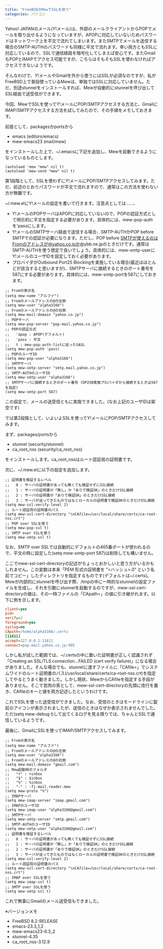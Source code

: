 ```yaml
---
title: "FreeBSDのMewでSSLを使う"
categories: パソコン
---
```


Yahoo! JAPANのメール(Y!メール)は、外部のメールクライアントからPOPでメールを取り出せるようになっていますが、APOPに対応していないためパスワードはネットワーク上を平文で流れてしまいます。またSMTPでメールを送信する場合のSMTP-AUTHのパスワードも同様に平文で流れます。幸い両方ともSSLに対応しているので、SSLで通信経路を暗号化してしまえば安心です。またGmailもPOPとIMAPでアクセス可能ですが、こちらはそもそもSSLを使わなければアクセスできないようです。

そんなわけで、Y!メールやGmailを外から使うにはSSLが必須なのですが、私がFreeBSD上で普段使っているMewは、単独ではSSLに対応していません。ただ、別途stunnelをインストールすれば、Mewが自動的にstunnelを呼び出してSSL経由で送受信ができます。

今回、MewでSSLを使ってY!メールにPOP/SMTPアクセスする方法と、GmailにIMAP/SMTPアクセスする方法を試してみたので、その手順をメモしておきます。

前提として、packagesかportsから

- emacs (editors/emacs)
- mew-emacs23 (mail/mew)

をインストールした上で、~/.emacsに下記を追加し、Mewを起動できるようになっているものとします。

```common_lisp
(autoload 'mew "mew" nil t)
(autoload 'mew-send "mew" nil t)
```

第1段階として、SSLを使わずにY!メールにPOP/SMTPアクセスしてみます。ただ、前述のとおりパスワードが平文で流れますので、通常はこの方法を使わない方が無難です。

~/.mew.elにY!メールの設定を書いて行きます。注意点としては……、

- Y!メールのPOPサーバはAPOPに対応していないので、POPの認証方式として明示的に平文を指定する必要があります。具体的には、mew-pop-authを'passにします。
- Y!メールのSMTPサーバ経由で送信する場合、SMTP-AUTHかPOP before SMTPでの認証が必要になります。ただし、POP before SMTPが使えるのはFromのアドレスが@yahoo.co.jpか@ybb.ne.jpのときだけです。通常はSMTP-AUTHを使う想定で良いでしょう。具体的には、mew-smtp-userにY!メールのユーザIDを設定しておく必要があります。
- プロバイダがOutbound Port25 Blockingを実施している場合(最近はほとんどが該当すると思いますが)、SMTPサーバに接続するときのポート番号を587にする必要があります。具体的には、mew-smtp-portを587にしておきます。

```common_lisp
;; Fromの表示名
(setq mew-name "アルファ")
;; Fromのメールアドレスの@の左側
(setq mew-user "alpha3166")
;; Fromのメールアドレスの@の右側
(setq mew-mail-domain "yahoo.co.jp")
;; POPサーバ
(setq mew-pop-server "pop.mail.yahoo.co.jp")
;; POPの認証方式
;;   'apop : APOP(デフォルト)
;;   'pass : 平文
;;   t : mew-pop-auth-listに従ったSASL
(setq mew-pop-auth 'pass)
;; POPのユーザID
(setq mew-pop-user "alpha3166")
;; SMTPサーバ
(setq mew-smtp-server "smtp.mail.yahoo.co.jp")
;; SMTP-AUTHのユーザID
(setq mew-smtp-user "alpha3166")
;; SMTPサーバに接続するときのポート番号 (OP25B実施プロバイダから接続するときは587を指定)
(setq mew-smtp-port 587)
```

この設定で、メールの送受信ともに実施できました。(なお上記のユーザIDは架空です)

では第2段階として、いよいよSSLを使ってY!メールにPOP/SMTPアクセスしてみます。

まず、packages/portsから

- stunnel (security/stunnel)
- ca_root_nss (security/ca_root_nss)

をインストールします。ca_root_nssはルート認証局の証明書です。

次に、~/.mew.elに以下の設定を追加します。

```common_lisp
;; 証明書を検証するレベル
;;   0 : サーバの証明書があっても無くても検証せずにSSL接続
;;   1 : サーバの証明書が「無し」か「ありで検証OK」のときだけSSL接続
;;   2 : サーバの証明書が「ありで検証OK」のときだけSSL接続
;;   3 : サーバが送ってきたものではなくローカルの証明書で検証OKのときだけSSL接続
(setq mew-ssl-verify-level 2)
;; ルート認証局の証明書のパス
(setq mew-ssl-cert-directory "\nCAfile=/usr/local/share/certs/ca-root-nss.crt")
;; POP over SSLを使う
(setq mew-pop-ssl t)
;; SMTP over SSLを使う
(setq mew-smtp-ssl t)
```

なお、SMTP over SSLでは自動的にデフォルトの465番ポートが使われるので、平文の時に設定した(setq mew-smtp-port 587)は削除しても構いません。

ここでmew-ssl-cert-directoryの記述がちょっとおかしいと思う方がいるかもしれません。この変数は本来「PEM 形式の証明書を "<ハッシュ>.0" という名前でコピー」したディレクトリを指定するものです(デフォルトは~/.certs)。Mewが内部的にstunnelを呼び出す際、/tmpの中に一時的なstunnelの設定ファイルを生成し、それを引数にstunnelを起動するのですが、mew-ssl-cert-directoryの値は、その一時ファイルの「CApath=」の値に引き継がれます。以下に例を示します。

```ini
client=yes
pid=
verify=2
foreground=yes
syslog=no
CApath=/home/alpha3166/.certs
[11611]
accept=127.0.0.1:11611
connect=pop.mail.yahoo.co.jp:995
```

しかし私が試した範囲では、~/.certsの中に置いた証明書が正しく認識されず「Creating an SSL/TLS connection...FAILED (cert verify failure)」になる場合がありました。そんな場合でも、stunnelに渡すファイルに「CAfile=」でシステムワイドのルート証明書のパス(/usr/local/share/certs/ca-root-nss.crt)を指定してやるとうまく動きました。しかし現状、MewからCAfileを指定する手段がありません。そこで苦肉の索として、mew-ssl-cert-directoryの先頭に改行を置き、CAfileのキーと値を両方記述したというわけです。

これでSSLを使った送受信ができました。なお、受信のときはモードラインに錠前のアイコンが表示されましたが、送信のときはなぜか表示されませんでした。ただ(setq mew-debug t)して出てくるログを見る限りでは、ちゃんとSSLで通信しているようです。

最後に、GmailにSSLを使ってIMAP/SMTPアクセスしてみます。

```common_lisp
;; Fromの表示名
(setq mew-name "アルファ")
;; Fromのメールアドレスの@の左側
(setq mew-user "alpha3166")
;; Fromのメールアドレスの@の右側
(setq mew-mail-domain "gmail.com")
;; Mew起動時のフォルダ
;;   "+" : +inbox
;;   "$" : $inbox
;;   "%" : %inbox
;;   "-" : -fj.mail.reader.mew
(setq mew-proto "%")
;; IMAPサーバ
(setq mew-imap-server "imap.gmail.com")
;; IMAPのユーザID
(setq mew-imap-user "alpha3166@gmail.com")
;; SMTPサーバ
(setq mew-smtp-server "smtp.gmail.com")
;; SMTP-AUTHのユーザID
(setq mew-smtp-user "alpha3166@gmail.com")
;; 証明書を検証するレベル
;;   0 : サーバの証明書があっても無くても検証せずにSSL接続
;;   1 : サーバの証明書が「無し」か「ありで検証OK」のときだけSSL接続
;;   2 : サーバの証明書が「ありで検証OK」のときだけSSL接続
;;   3 : サーバが送ってきたものではなくローカルの証明書で検証OKのときだけSSL接続
(setq mew-ssl-verify-level 2)
;; ルート認証局の証明書のパス
(setq mew-ssl-cert-directory "\nCAfile=/usr/local/share/certs/ca-root-nss.crt")
;; IMAP over SSLを使う
(setq mew-imap-ssl t)
;; SMTP over SSLを使う
(setq mew-smtp-ssl t)
```

これで無事にGmailのメール送受信もできました。

※バージョンメモ

- FreeBSD 8.2-RELEASE
- emacs-23.3_1,2
- mew-emacs23-6.3_2
- stunnel-4.35
- ca_root_nss-3.12.9
